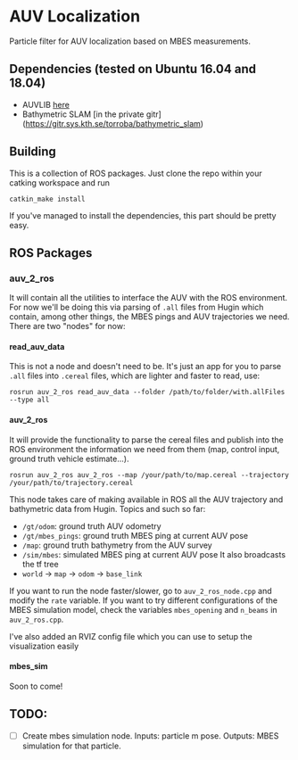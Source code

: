 # AUV Localization

Particle filter for AUV localization based on MBES measurements.

## Dependencies (tested on Ubuntu 16.04 and 18.04)
* AUVLIB [here](https://github.com/nilsbore/auvlib) 
* Bathymetric SLAM [in the private gitr] (https://gitr.sys.kth.se/torroba/bathymetric_slam)

## Building

This is a collection of ROS packages. Just clone the repo within your catking workspace and run
```
catkin_make install
```
If you've managed to install the dependencies, this part should be pretty easy.

## ROS Packages

### auv_2_ros
It will contain all the utilities to interface the AUV with the ROS environment.
For now we'll be doing this via parsing of `.all` files from Hugin which contain, among other things, the MBES pings and AUV trajectories we need.
There are two "nodes" for now:

#### read_auv_data
This is not a node and doesn't need to be. It's just an app for you to parse `.all` files into `.cereal` files, which are lighter and faster to read, use:
```
rosrun auv_2_ros read_auv_data --folder /path/to/folder/with.allFiles --type all
```

#### auv_2_ros
It will provide the functionality to parse the cereal files and publish into the ROS environment the information we need from them (map, control input, ground truth vehicle estimate...).
```
rosrun auv_2_ros auv_2_ros --map /your/path/to/map.cereal --trajectory /your/path/to/trajectory.cereal
```
This node takes care of making available in ROS all the AUV trajectory and bathymetric data from Hugin.
Topics and such so far:
* `/gt/odom`: ground truth AUV odometry
* `/gt/mbes_pings`: ground truth MBES ping at current AUV pose
* `/map`: ground truth bathymetry from the AUV survey
* `/sim/mbes`: simulated MBES ping at current AUV pose
It also broadcasts the tf tree
* `world` -> `map` -> `odom` -> `base_link`

If you want to run the node faster/slower, go to `auv_2_ros_node.cpp` and modify the `rate` variable.
If you want to try different configurations of the MBES simulation model, check the variables `mbes_opening` and `n_beams` in `auv_2_ros.cpp`.

I've also added an RVIZ config file which you can use to setup the visualization easily

#### mbes_sim
Soon to come!


## TODO:
- [ ] Create mbes simulation node. Inputs: particle m pose. Outputs: MBES simulation for that particle. 


